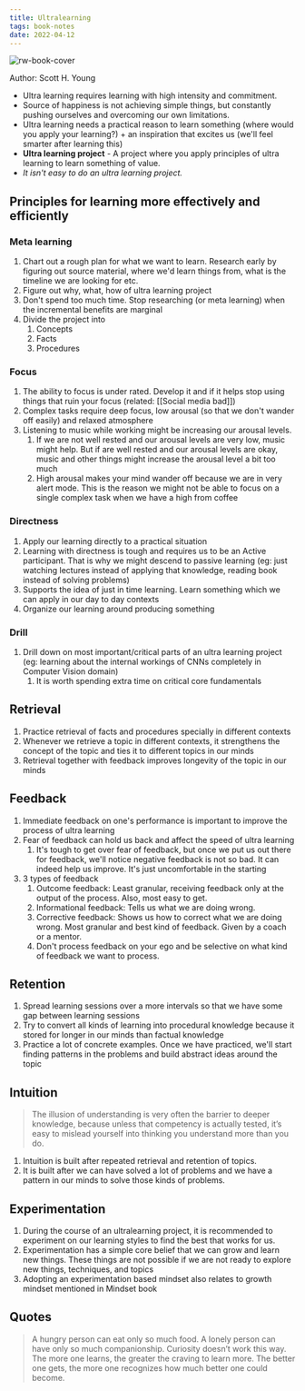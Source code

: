 ```yaml
---
title: Ultralearning
tags: book-notes
date: 2022-04-12
---
```


![rw-book-cover](https://images-na.ssl-images-amazon.com/images/I/51PfH156fIL._SL200_.jpg)

Author: Scott H. Young

- Ultra learning requires learning with high intensity and commitment.
- Source of happiness is not achieving simple things, but constantly pushing ourselves and overcoming our own limitations.
- Ultra learning needs a practical reason to learn something (where would you apply your learning?) + an inspiration that excites us (we'll feel smarter after learning this)
- **Ultra learning project** - A project where you apply principles of ultra learning to learn something of value.
- *It isn't easy to do an ultra learning project.*

## Principles for learning more effectively and efficiently

### Meta learning

1. Chart out a rough plan for what we want to learn. Research early by figuring out source material, where we'd learn things from, what is the timeline we are looking for etc.
2. Figure out why, what, how of ultra learning project
3. Don't spend too much time. Stop researching (or meta learning) when the incremental benefits are marginal
4. Divide the project into
    1. Concepts
    2. Facts
    3. Procedures

### Focus

1. The ability to focus is under rated. Develop it and if it helps stop using things that ruin your focus (related: [[Social media bad]])
2. Complex tasks require deep focus, low arousal (so that we don't wander off easily) and relaxed atmosphere
3. Listening to music while working might be increasing our arousal levels.
    1. If we are not well rested and our arousal levels are very low, music might help. But if are well rested and our arousal levels are okay, music and other things might increase the arousal level a bit too much
    2. High arousal makes your mind wander off because we are in very alert mode. This is the reason we might not be able to focus on a single complex task when we have a high from coffee

### Directness

1. Apply our learning directly to a practical situation
2. Learning with directness is tough and requires us to be an Active participant. That is why we might descend to passive learning (eg: just watching lectures instead of applying that knowledge, reading book instead of solving problems)
3. Supports the idea of just in time learning. Learn something which we can apply in our day to day contexts
4. Organize our learning around producing something

### Drill

1. Drill down on most important/critical parts of an ultra learning project (eg: learning about the internal workings of CNNs completely in Computer Vision domain)
    1. It is worth spending extra time on critical core fundamentals

## Retrieval

1. Practice retrieval of facts and procedures specially in different contexts
2. Whenever we retrieve a topic in different contexts, it strengthens the concept of the topic and ties it to different topics in our minds
3. Retrieval together with feedback improves longevity of the topic in our minds

## Feedback

1. Immediate feedback on one's performance is important to improve the process of ultra learning
2. Fear of feedback can hold us back and affect the speed of ultra learning
    1. It's tough to get over fear of feedback, but once we put us out there for feedback, we'll notice negative feedback is not so bad. It can indeed help us improve. It's just uncomfortable in the starting
3. 3 types of feedback
    1. Outcome feedback: Least granular, receiving feedback only at the output of the process. Also, most easy to get.
    2. Informational feedback: Tells us what we are doing wrong.
    3. Corrective feedback: Shows us how to correct what we are doing wrong. Most granular and best kind of feedback. Given by a coach or a mentor.
    4. Don't process feedback on your ego and be selective on what kind of feedback we want to process.

## Retention

1. Spread learning sessions over a more intervals so that we have some gap between learning sessions
2. Try to convert all kinds of learning into procedural knowledge because it stored for longer in our minds than factual knowledge
3. Practice a lot of concrete examples. Once we have practiced, we'll start finding patterns in the problems and build abstract ideas around the topic

## Intuition

> The illusion of understanding is very often the barrier to deeper knowledge, because unless that competency is actually tested, it’s easy to mislead yourself into thinking you understand more than you do.

1. Intuition is built after repeated retrieval and retention of topics.
2. It is built after we can have solved a lot of problems and we have a pattern in our minds to solve those kinds of problems.

## Experimentation

1. During the course of an ultralearning project, it is recommended to experiment on our learning styles to find the best that works for us.
2. Experimentation has a simple core belief that we can grow and learn new things. These things are not possible if we are not ready to explore new things, techniques, and topics
3. Adopting an experimentation based mindset also relates to growth mindset mentioned in Mindset book

## Quotes

> A hungry person can eat only so much food. A lonely person can have only so much companionship. Curiosity doesn’t work this way. The more one learns, the greater the craving to learn more. The better one gets, the more one recognizes how much better one could become.
